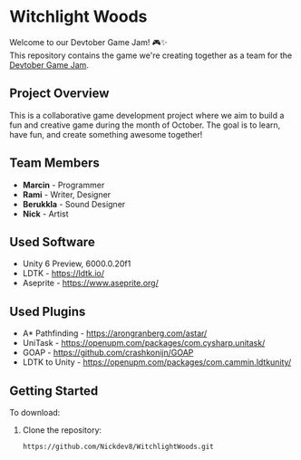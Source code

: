 # Witchlight Woods

Welcome to our Devtober Game Jam! 🎮✨  
This repository contains the game we're creating together as a team for the [Devtober Game Jam](https://itch.io/jam/devtober).

## Project Overview

This is a collaborative game development project where we aim to build a fun and creative game during the month of October. The goal is to learn, have fun, and create something awesome together!

## Team Members

- **Marcin** - Programmer
- **Rami** - Writer, Designer
- **Berukkla** - Sound Designer
- **Nick** - Artist

## Used Software
- Unity 6 Preview, 6000.0.20f1
- LDTK - https://ldtk.io/
- Aseprite - https://www.aseprite.org/

## Used Plugins
- A* Pathfinding - https://arongranberg.com/astar/
- UniTask - https://openupm.com/packages/com.cysharp.unitask/
- GOAP - https://github.com/crashkonijn/GOAP
- LDTK to Unity - https://openupm.com/packages/com.cammin.ldtkunity/

## Getting Started

To download:

1. Clone the repository:  
   ```bash
   https://github.com/Nickdev8/WitchlightWoods.git
